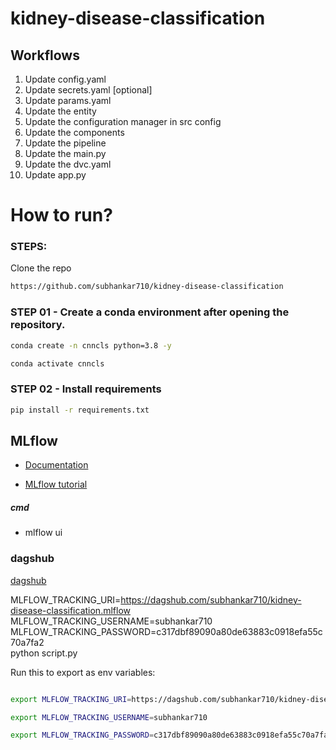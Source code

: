 # kidney-disease-classification

## Workflows
1. Update config.yaml
2. Update secrets.yaml [optional]
3. Update params.yaml
4. Update the entity
5. Update the configuration manager in src config
6. Update the components
7. Update the pipeline
8. Update the main.py
9. Update the dvc.yaml
10. Update app.py

# How to run?
### STEPS:

Clone the repo

```bash
https://github.com/subhankar710/kidney-disease-classification
```

### STEP 01 - Create a conda environment after opening the repository.

```bash
conda create -n cnncls python=3.8 -y
```

```bash
conda activate cnncls
```

### STEP 02 - Install requirements
```bash
pip install -r requirements.txt
```

## MLflow

- [Documentation](https://mlflow.org/docs/latest/index.html)

- [MLflow tutorial](https://youtu.be/qdcHHrsXA48?si=bD5vDS60akNphkem)

##### cmd
- mlflow ui

### dagshub
[dagshub](https://dagshub.com/)

MLFLOW_TRACKING_URI=https://dagshub.com/subhankar710/kidney-disease-classification.mlflow \
MLFLOW_TRACKING_USERNAME=subhankar710 \
MLFLOW_TRACKING_PASSWORD=c317dbf89090a80de63883c0918efa55c70a7fa2 \
python script.py

Run this to export as env variables:

```bash

export MLFLOW_TRACKING_URI=https://dagshub.com/subhankar710/kidney-disease-classification.mlflow

export MLFLOW_TRACKING_USERNAME=subhankar710 

export MLFLOW_TRACKING_PASSWORD=c317dbf89090a80de63883c0918efa55c70a7fa2

```